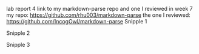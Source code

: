 lab report 4
link to my markdown-parse repo and one I reviewed in week 7
my repo:
https://github.com/rhu003/markdown-parse
the one I reviewed: 
https://github.com/IncogOwl/markdown-parse
Snipple 1

Snipple 2

Snipple 3

